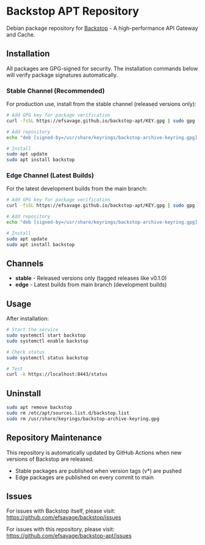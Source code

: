 # Backstop APT Repository

Debian package repository for [Backstop](https://github.com/efsavage/backstop) - A high-performance API Gateway and Cache.

## Installation

All packages are GPG-signed for security. The installation commands below will verify package signatures automatically.

### Stable Channel (Recommended)

For production use, install from the stable channel (released versions only):

```bash
# Add GPG key for package verification
curl -fsSL https://efsavage.github.io/backstop-apt/KEY.gpg | sudo gpg --dearmor -o /usr/share/keyrings/backstop-archive-keyring.gpg

# Add repository
echo "deb [signed-by=/usr/share/keyrings/backstop-archive-keyring.gpg] https://efsavage.github.io/backstop-apt stable main" | sudo tee /etc/apt/sources.list.d/backstop.list

# Install
sudo apt update
sudo apt install backstop
```

### Edge Channel (Latest Builds)

For the latest development builds from the main branch:

```bash
# Add GPG key for package verification
curl -fsSL https://efsavage.github.io/backstop-apt/KEY.gpg | sudo gpg --dearmor -o /usr/share/keyrings/backstop-archive-keyring.gpg

# Add repository
echo "deb [signed-by=/usr/share/keyrings/backstop-archive-keyring.gpg] https://efsavage.github.io/backstop-apt edge main" | sudo tee /etc/apt/sources.list.d/backstop.list

# Install
sudo apt update
sudo apt install backstop
```

## Channels

- **stable** - Released versions only (tagged releases like v0.1.0)
- **edge** - Latest builds from main branch (development builds)

## Usage

After installation:

```bash
# Start the service
sudo systemctl start backstop
sudo systemctl enable backstop

# Check status
sudo systemctl status backstop

# Test
curl -k https://localhost:8443/status
```

## Uninstall

```bash
sudo apt remove backstop
sudo rm /etc/apt/sources.list.d/backstop.list
sudo rm /usr/share/keyrings/backstop-archive-keyring.gpg
```

## Repository Maintenance

This repository is automatically updated by GitHub Actions when new versions of Backstop are released.

- Stable packages are published when version tags (v*) are pushed
- Edge packages are published on every commit to main

## Issues

For issues with Backstop itself, please visit: https://github.com/efsavage/backstop/issues

For issues with this repository, please visit: https://github.com/efsavage/backstop-apt/issues
